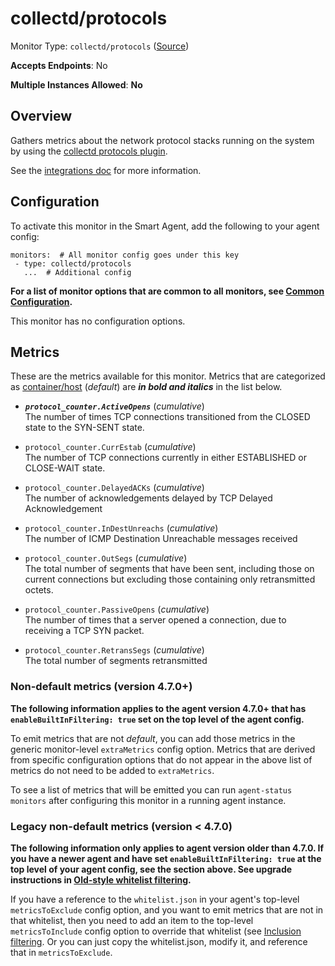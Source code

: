 
<!--- Generated by to-integrations-repo script in Smart Agent repo, DO NOT MODIFY HERE --->
<!--- GENERATED BY gomplate from scripts/docs/monitor-page.md.tmpl --->

# collectd/protocols

Monitor Type: `collectd/protocols` ([Source](https://github.com/signalfx/signalfx-agent/tree/master/internal/monitors/collectd/protocols))

**Accepts Endpoints**: No

**Multiple Instances Allowed**: **No**

## Overview

Gathers metrics about the network protocol
stacks running on the system by using the [collectd protocols
plugin](https://collectd.org/wiki/index.php/Plugin:Protocols).

See the [integrations
doc](https://github.com/signalfx/integrations/tree/master/collectd-protocols)
for more information.


## Configuration

To activate this monitor in the Smart Agent, add the following to your
agent config:

```
monitors:  # All monitor config goes under this key
 - type: collectd/protocols
   ...  # Additional config
```

**For a list of monitor options that are common to all monitors, see [Common
Configuration](../monitor-config.html#common-configuration).**


This monitor has no configuration options.
## Metrics

These are the metrics available for this monitor.
Metrics that are categorized as
[container/host](https://docs.signalfx.com/en/latest/admin-guide/usage.html#about-custom-bundled-and-high-resolution-metrics)
(*default*) are ***in bold and italics*** in the list below.


 - ***`protocol_counter.ActiveOpens`*** (*cumulative*)<br>    The number of times TCP connections transitioned from the CLOSED state to the SYN-SENT state.
 - `protocol_counter.CurrEstab` (*cumulative*)<br>    The number of TCP connections currently in either ESTABLISHED or CLOSE-WAIT state.
 - `protocol_counter.DelayedACKs` (*cumulative*)<br>    The number of acknowledgements delayed by TCP Delayed Acknowledgement
 - `protocol_counter.InDestUnreachs` (*cumulative*)<br>    The number of ICMP Destination Unreachable messages received
 - `protocol_counter.OutSegs` (*cumulative*)<br>    The total number of segments that have been sent, including those on current connections but excluding those containing only retransmitted octets.

 - `protocol_counter.PassiveOpens` (*cumulative*)<br>    The number of times that a server opened a connection, due to receiving a TCP SYN packet.
 - `protocol_counter.RetransSegs` (*cumulative*)<br>    The total number of segments retransmitted

### Non-default metrics (version 4.7.0+)

**The following information applies to the agent version 4.7.0+ that has
`enableBuiltInFiltering: true` set on the top level of the agent config.**

To emit metrics that are not _default_, you can add those metrics in the
generic monitor-level `extraMetrics` config option.  Metrics that are derived
from specific configuration options that do not appear in the above list of
metrics do not need to be added to `extraMetrics`.

To see a list of metrics that will be emitted you can run `agent-status
monitors` after configuring this monitor in a running agent instance.

### Legacy non-default metrics (version < 4.7.0)

**The following information only applies to agent version older than 4.7.0. If
you have a newer agent and have set `enableBuiltInFiltering: true` at the top
level of your agent config, see the section above. See upgrade instructions in
[Old-style whitelist filtering](../legacy-filtering.html#old-style-whitelist-filtering).**

If you have a reference to the `whitelist.json` in your agent's top-level
`metricsToExclude` config option, and you want to emit metrics that are not in
that whitelist, then you need to add an item to the top-level
`metricsToInclude` config option to override that whitelist (see [Inclusion
filtering](../legacy-filtering.html#inclusion-filtering).  Or you can just
copy the whitelist.json, modify it, and reference that in `metricsToExclude`.



